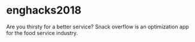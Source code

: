 # enghacks2018
Are you thirsty for a better service? Snack overflow is an optimization app for the food service industry.
